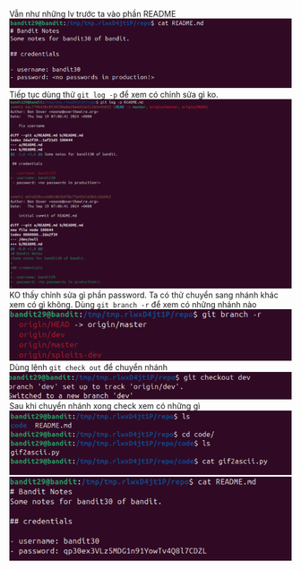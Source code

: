 Vẫn như những lv trước ta vào phần README\
![alt text](image/30.1.png)\
Tiếp tục dùng thử `git log -p` để xem có chỉnh sửa gì ko.
![](image/30.2.png)\
KO thấy chỉnh sửa gì phần password. Ta có thử chuyển sang nhánh khác xem có gì không. Dùng `git branch -r` để xem có những nhánh nào\
![](image/30.3.png)\
Dùng lệnh `git check out` để chuyển nhánh\
![alt text](image/30.4.png)\
Sau khi chuyển nhánh xong check xem có những gì\
![alt text](image/30.5.png)\
![alt text](image/30.6.png)